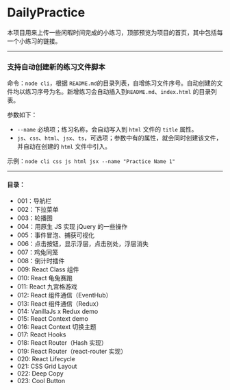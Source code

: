 # DailyPractice

本项目用来上传一些闲暇时间完成的小练习，顶部预览为项目的首页，其中包括每一个小练习的链接。

---

### 支持自动创建新的练习文件脚本

命令：`node cli`，根据 `README.md`的目录列表，自增练习文件序号。自动创建的文件均以练习序号为名。新增练习会自动插入到`README.md`、`index.html` 的目录列表。

参数如下：

- `--name` 必填项；练习名称，会自动写入到 `html` 文件的 `title` 属性。
- `js`、`css`、`html`、`jsx`、`ts`，可选项；参数中有的属性，就会同时创建该文件，并自动在创建的 `html` 文件中引入。

示例：`node cli css js html jsx --name "Practice Name 1"`

---

#### 目录：

- 001：导航栏
- 002：下拉菜单
- 003：轮播图
- 004：用原生 JS 实现 jQuery 的一些操作
- 005：事件冒泡、捕获可视化
- 006：点击按钮，显示浮层，点击别处，浮层消失
- 007：鸡兔同笼
- 008：倒计时插件
- 009: React Class 组件
- 010: React 龟兔赛跑
- 011: React 九宫格游戏
- 012: React 组件通信（EventHub）
- 013: React 组件通信（Redux）
- 014: VanillaJs x Redux demo
- 015: React Context demo
- 016: React Context 切换主题
- 017: React Hooks
- 018: React Router（Hash 实现）
- 019: React Router（react-router 实现）
- 020: React Lifecycle
- 021: CSS Grid Layout
- 022: Deep Copy
- 023: Cool Button
